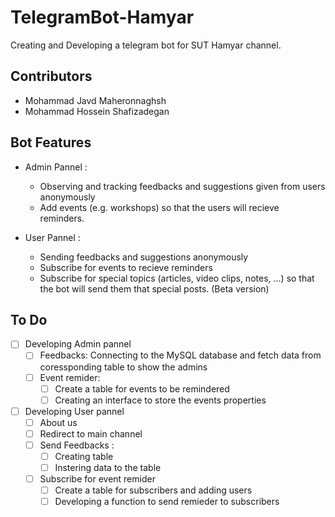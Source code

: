 # TelegramBot-Hamyar
Creating and Developing a telegram bot for SUT Hamyar channel.

## Contributors
- Mohammad Javd Maheronnaghsh
- Mohammad Hossein Shafizadegan

## Bot Features
- Admin Pannel :
    - Observing and tracking feedbacks and suggestions given from users anonymously
    - Add events (e.g. workshops) so that the users will recieve reminders.

- User Pannel :
    - Sending feedbacks and suggestions anonymously
    - Subscribe for events to recieve reminders
    - Subscribe for special topics (articles, video clips, notes, ...) so that the bot will send them that special posts. (Beta version)

## To Do
- [ ] Developing Admin pannel
    - [ ] Feedbacks: Connecting to the MySQL database and fetch data from coressponding table to show the admins
    - [ ] Event remider:
        - [ ] Create a table for events to be remindered
        - [ ] Creating an interface to store the events properties
- [ ] Developing User pannel
    - [ ] About us
    - [ ] Redirect to main channel
    - [ ] Send Feedbacks :
        - [ ] Creating table
        - [ ] Instering data to the table
    - [ ] Subscribe for event remider
        - [ ] Create a table for subscribers and adding users
        - [ ] Developing a function to send remieder to subscribers